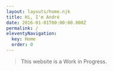 ```yaml
---
layout: layouts/home.njk
title: Hi, I'm André
date: 2016-01-01T00:00:00.000Z
permalink: /
eleventyNavigation:
  key: Home
  order: 0
---
```

> This website is a Work in Progress.